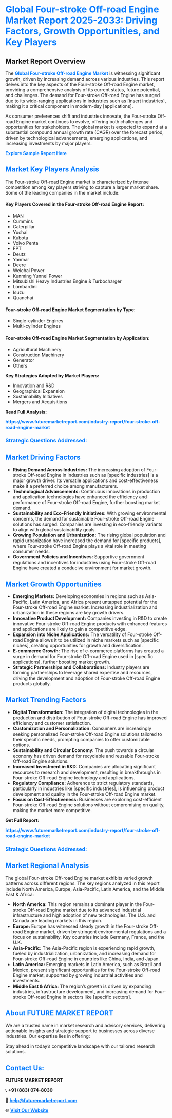 <h1 style="color: #007BFF;">Global Four-stroke Off-road Engine Market Report 2025-2033: Driving Factors, Growth Opportunities, and Key Players</h1>

<section id="overview">
<h2>Market Report Overview</h2>
<p>The <a href="https://www.futuremarketreport.com/industry-report/four-stroke-off-road-engine-market" style="color: #007BFF; text-decoration: none;"><strong>Global Four-stroke Off-road Engine Market</strong></a> is witnessing significant growth, driven by increasing demand across various industries. This report delves into the key aspects of the Four-stroke Off-road Engine market, providing a comprehensive analysis of its current status, future potential, and challenges. The demand for Four-stroke Off-road Engine has surged due to its wide-ranging applications in industries such as [insert industries], making it a critical component in modern-day [applications].</p>
<p>As consumer preferences shift and industries innovate, the Four-stroke Off-road Engine market continues to evolve, offering both challenges and opportunities for stakeholders. The global market is expected to expand at a substantial compound annual growth rate (CAGR) over the forecast period, driven by technological advancements, emerging applications, and increasing investments by major players.</p>
</section>

<section id="overview">
<p><a href="https://www.futuremarketreport.com/request-sample/reportId=40735" style="color: #007BFF; text-decoration: none;"><strong>Explore Sample Report Here</strong></a></p>
</section>

<section id="key-players">
<h2 style="color: #007BFF;">Market Key Players Analysis</h2>
<p>The Four-stroke Off-road Engine market is characterized by intense competition among key players striving to capture a larger market share. Some of the leading companies in the market include:</p>
<h4>Key Players Covered in the Four-stroke Off-road Engine Report:</h4>
<ul><li>MAN</li><li>Cummins</li><li>Caterpillar</li><li>Yuchai</li><li>Kubota</li><li>Volvo Penta</li><li>FPT</li><li>Deutz</li><li>Yanmar</li><li>Deere</li><li>Weichai Power</li><li>Kunming Yunnei Power</li><li>Mitsubishi Heavy Industries Engine &amp; Turbocharger</li><li>Lombardini</li><li>Isuzu</li><li>Quanchai</li></ul>
<h4>Four-stroke Off-road Engine Market Segmentation by Type:</h4>
<ul><li>Single-cylinder Engines</li><li>Multi-cylinder Engines</li></ul>

<h4>Four-stroke Off-road Engine Market Segmentation by Application:</h4>
<ul><li>Agricultural Machinery</li><li>Construction Machinery</li><li>Generator</li><li>Others</li></ul>
<p><strong>Key Strategies Adopted by Market Players:</strong></p>
<ul>
<li>Innovation and R&D</li>
<li>Geographical Expansion</li>
<li>Sustainability Initiatives</li>
<li>Mergers and Acquisitions</li>
</ul>
</section>

<section>
<p><strong>Read Full Analysis: </strong></p><a href="https://www.futuremarketreport.com/industry-report/four-stroke-off-road-engine-market" style="color: #007BFF; text-decoration: none;"><strong>https://www.futuremarketreport.com/industry-report/four-stroke-off-road-engine-market</strong></a>
<h3 style="color: #007BFF;">Strategic Questions Addressed:</h3>
</section>

<section id="driving-factors">
<h2 style="color: #007BFF;">Market Driving Factors</h2>
<ul>
<li><strong>Rising Demand Across Industries:</strong> The increasing adoption of Four-stroke Off-road Engine in industries such as [specific industries] is a major growth driver. Its versatile applications and cost-effectiveness make it a preferred choice among manufacturers.</li>
<li><strong>Technological Advancements:</strong> Continuous innovations in production and application technologies have enhanced the efficiency and performance of Four-stroke Off-road Engine, further boosting market demand.</li>
<li><strong>Sustainability and Eco-Friendly Initiatives:</strong> With growing environmental concerns, the demand for sustainable Four-stroke Off-road Engine solutions has surged. Companies are investing in eco-friendly variants to align with global sustainability goals.</li>
<li><strong>Growing Population and Urbanization:</strong> The rising global population and rapid urbanization have increased the demand for [specific products], where Four-stroke Off-road Engine plays a vital role in meeting consumer needs.</li>
<li><strong>Government Policies and Incentives:</strong> Supportive government regulations and incentives for industries using Four-stroke Off-road Engine have created a conducive environment for market growth.</li>
</ul>
</section>

<section id="growth-opportunities">
<h2 style="color: #007BFF;">Market Growth Opportunities</h2>
<ul>
<li><strong>Emerging Markets:</strong> Developing economies in regions such as Asia-Pacific, Latin America, and Africa present untapped potential for the Four-stroke Off-road Engine market. Increasing industrialization and urbanization in these regions are key growth drivers.</li>
<li><strong>Innovative Product Development:</strong> Companies investing in R&D to create innovative Four-stroke Off-road Engine products with enhanced features and applications are likely to gain a competitive edge.</li>
<li><strong>Expansion into Niche Applications:</strong> The versatility of Four-stroke Off-road Engine allows it to be utilized in niche markets such as [specific niches], creating opportunities for growth and diversification.</li>
<li><strong>E-commerce Growth:</strong> The rise of e-commerce platforms has created a surge in demand for Four-stroke Off-road Engine used in [specific applications], further boosting market growth.</li>
<li><strong>Strategic Partnerships and Collaborations:</strong> Industry players are forming partnerships to leverage shared expertise and resources, driving the development and adoption of Four-stroke Off-road Engine products globally.</li>
</ul>
</section>

<section id="trending-factors">
<h2 style="color: #007BFF;">Market Trending Factors</h2>
<ul>
<li><strong>Digital Transformation:</strong> The integration of digital technologies in the production and distribution of Four-stroke Off-road Engine has improved efficiency and customer satisfaction.</li>
<li><strong>Customization and Personalization:</strong> Consumers are increasingly seeking personalized Four-stroke Off-road Engine solutions tailored to their specific needs, prompting companies to offer customizable options.</li>
<li><strong>Sustainability and Circular Economy:</strong> The push towards a circular economy has driven demand for recyclable and reusable Four-stroke Off-road Engine solutions.</li>
<li><strong>Increased Investment in R&D:</strong> Companies are allocating significant resources to research and development, resulting in breakthroughs in Four-stroke Off-road Engine technology and applications.</li>
<li><strong>Regulatory Compliance:</strong> Adherence to strict regulatory standards, particularly in industries like [specific industries], is influencing product development and quality in the Four-stroke Off-road Engine market.</li>
<li><strong>Focus on Cost-Effectiveness:</strong> Businesses are exploring cost-efficient Four-stroke Off-road Engine solutions without compromising on quality, making the market more competitive.</li>
</ul>
</section>

<section>
<p><strong>Get Full Report: </strong></p><a href="https://www.futuremarketreport.com/industry-report/four-stroke-off-road-engine-market" style="color: #007BFF; text-decoration: none;"><strong>https://www.futuremarketreport.com/industry-report/four-stroke-off-road-engine-market</strong></a>
<h3 style="color: #007BFF;">Strategic Questions Addressed:</h3>
</section>


<section id="regional-analysis">
<h2 style="color: #007BFF;">Market Regional Analysis</h2>
<p>The global Four-stroke Off-road Engine market exhibits varied growth patterns across different regions. The key regions analyzed in this report include North America, Europe, Asia-Pacific, Latin America, and the Middle East & Africa:</p>
<ul>
<li><strong>North America:</strong> This region remains a dominant player in the Four-stroke Off-road Engine market due to its advanced industrial infrastructure and high adoption of new technologies. The U.S. and Canada are leading markets in this region.</li>
<li><strong>Europe:</strong> Europe has witnessed steady growth in the Four-stroke Off-road Engine market, driven by stringent environmental regulations and a focus on sustainability. Key countries include Germany, France, and the U.K.</li>
<li><strong>Asia-Pacific:</strong> The Asia-Pacific region is experiencing rapid growth, fueled by industrialization, urbanization, and increasing demand for Four-stroke Off-road Engine in countries like China, India, and Japan.</li>
<li><strong>Latin America:</strong> Emerging markets in Latin America, such as Brazil and Mexico, present significant opportunities for the Four-stroke Off-road Engine market, supported by growing industrial activities and investments.</li>
<li><strong>Middle East & Africa:</strong> The region’s growth is driven by expanding industries, infrastructure development, and increasing demand for Four-stroke Off-road Engine in sectors like [specific sectors].</li>
</ul>
</section>

<footer>
<h2 style="color: #007BFF;">About FUTURE MARKET REPORT</h2>
<p>We are a trusted name in market research and advisory services, delivering actionable insights and strategic support to businesses across diverse industries. Our expertise lies in offering:</p>

<p>Stay ahead in today’s competitive landscape with our tailored research solutions.</p>

<h2 style="color: #007BFF;">Contact Us:</h2>
<p><strong>FUTURE MARKET REPORT</strong></p>
<p>📞 <strong>+91 (883) 074-8030</strong></p>
<p>📧 <strong><a href="mailto:help@futuremarketreport.com" style="color: #007BFF;">help@futuremarketreport.com</a></strong></p>
<p>🌐 <strong><a href="https://www.futuremarketreport.com/" style="color: #007BFF;">Visit Our Website</a></strong></p>
</footer>